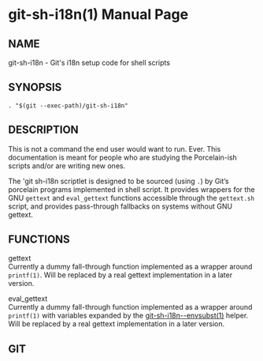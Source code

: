 # git-sh-i18n(1) Manual Page

## NAME

git-sh-i18n - Git's i18n setup code for shell scripts

## SYNOPSIS

    . "$(git --exec-path)/git-sh-i18n"

## DESCRIPTION

This is not a command the end user would want to run. Ever. This documentation is meant for people who are studying the Porcelain-ish scripts and/or are writing new ones.

The 'git sh-i18n scriptlet is designed to be sourced (using `.`) by Git’s porcelain programs implemented in shell script. It provides wrappers for the GNU `gettext` and `eval_gettext` functions accessible through the `gettext.sh` script, and provides pass-through fallbacks on systems without GNU gettext.

## FUNCTIONS

gettext  
Currently a dummy fall-through function implemented as a wrapper around `printf(1)`. Will be replaced by a real gettext implementation in a later version.

eval_gettext  
Currently a dummy fall-through function implemented as a wrapper around `printf(1)` with variables expanded by the [git-sh-i18n--envsubst(1)](git-sh-i18n--envsubst.html) helper. Will be replaced by a real gettext implementation in a later version.

## GIT
